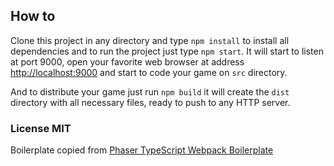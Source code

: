 ## How to

Clone this project in any directory and type `npm install` to install all dependencies and to run the project just type `npm start`. It will start to listen at port 9000, open your favorite web browser at address [http://localhost:9000](http://localhost:9000) and start to code your game on `src` directory.

And to distribute your game just run `npm build` it will create the `dist` directory with all necessary files, ready to push to any HTTP server.

### License MIT
Boilerplate copied from [Phaser TypeScript Webpack Boilerplate](https://github.com/eduardonunesp/phaser-typescript-webpack-boilerplate)
